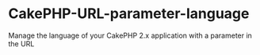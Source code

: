 CakePHP-URL-parameter-language
==============================

Manage the language of your CakePHP 2.x application with a parameter in the URL
